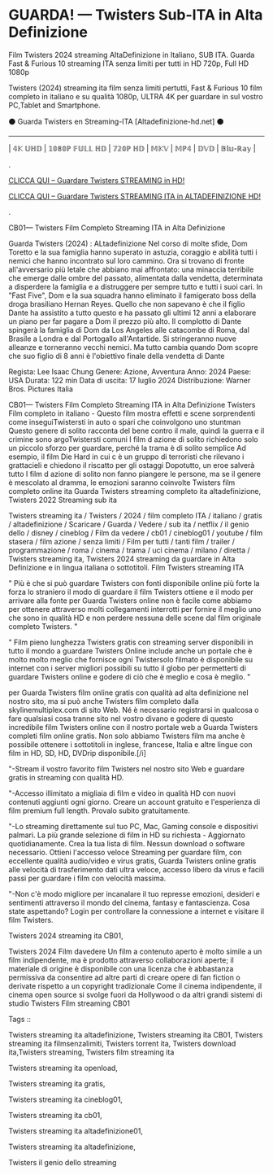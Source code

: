 # GUARDA! — Twisters Sub-ITA in Alta Definizione

Film Twisters 2024 streaming AltaDefinizione in Italiano, SUB ITA. Guarda Fast & Furious 10 streaming ITA senza limiti per tutti in HD 720p, Full HD 1080p

Twisters (2024) streaming ita film senza limiti pertutti, Fast & Furious 10 film completo in italiano e su qualità 1080p, ULTRA 4K per guardare in sul vostro PC,Tablet and Smartphone.


⚫ Guarda Twisters en Streaming-ITA [Altadefinizione-hd.net] ⚫
______________________________________________________________

| 𝟜𝕂 𝕌ℍ𝔻 | 𝟙𝟘𝟠𝟘ℙ 𝔽𝕌𝕃𝕃 ℍ𝔻 | 𝟟𝟚𝟘ℙ ℍ𝔻 | 𝕄𝕂𝕍 | 𝕄ℙ𝟜 | 𝔻𝕍𝔻 | 𝔹𝕝𝕦-ℝ𝕒𝕪 |

.

[CLICCA QUI –  Guardare Twisters STREAMING in HD!](https://t.co/07ImPeVTBQ)


[CLICCA QUI –  Guardare Twisters STREAMING ITA in ALTADEFINIZIONE HD!](https://t.co/07ImPeVTBQ)

.

CB01— Twisters Film Completo Streaming ITA in Alta Definizione

Guarda Twisters (2024) : ALtadefinizione Nel corso di molte sfide, Dom Toretto e la sua famiglia hanno superato in astuzia, coraggio e abilità tutti i nemici che hanno incontrato sul loro cammino. Ora si trovano di fronte all'avversario più letale che abbiano mai affrontato: una minaccia terribile che emerge dalle ombre del passato, alimentata dalla vendetta, determinata a disperdere la famiglia e a distruggere per sempre tutto e tutti i suoi cari. In "Fast Five", Dom e la sua squadra hanno eliminato il famigerato boss della droga brasiliano Hernan Reyes. Quello che non sapevano è che il figlio Dante ha assistito a tutto questo e ha passato gli ultimi 12 anni a elaborare un piano per far pagare a Dom il prezzo più alto. Il complotto di Dante spingerà la famiglia di Dom da Los Angeles alle catacombe di Roma, dal Brasile a Londra e dal Portogallo all'Antartide. Si stringeranno nuove alleanze e torneranno vecchi nemici. Ma tutto cambia quando Dom scopre che suo figlio di 8 anni è l'obiettivo finale della vendetta di Dante

Regista: Lee Isaac Chung
Genere: Azione, Avventura
Anno: 2024
Paese: USA
Durata: 122 min
Data di uscita: 17 luglio 2024
Distribuzione: Warner Bros. Pictures Italia

CB01— Twisters Film Completo Streaming ITA in Alta Definizione Twisters Film completo in italiano - Questo film mostra effetti e scene sorprendenti come inseguiTwistersti in auto o spari che coinvolgono uno stuntman Questo genere di solito racconta del bene contro il male, quindi la guerra e il crimine sono argoTwistersti comuni I film d azione di solito richiedono solo un piccolo sforzo per guardare, perché la trama è di solito semplice Ad esempio, il film Die Hard in cui c è un gruppo di terroristi che rilevano i grattacieli e chiedono il riscatto per gli ostaggi Dopotutto, un eroe salverà tutto I film d azione di solito non fanno piangere le persone, ma se il genere è mescolato al dramma, le emozioni saranno coinvolte Twisters film completo online ita Guarda Twisters streaming completo ita altadefinizione, Twisters 2022 Streaming sub ita


Twisters streaming ita / Twisters / 2024 / film completo ITA / italiano / gratis / altadefinizione / Scaricare / Guarda / Vedere / sub ita / netflix / il genio dello / disney / cineblog / Film da vedere / cb01 / cineblog01 / youtube / film stasera / film azione / senza limiti / Film per tutti / tanti film / trailer / programmazione / roma / cinema / trama / uci cinema / milano / diretta / Twisters streaming ita, Twisters 2024 streaming da guardare in Alta Definizione e in lingua italiana o sottotitoli. Film Twisters streaming ITA


" Più è che si può guardare Twisters con fonti disponibile online più forte la forza lo straniero il modo di guardare il film Twisters ottiene e il modo per arrivare alla fonte per Guarda Twisters online non è facile come abbiamo per ottenere attraverso molti collegamenti interrotti per fornire il meglio uno che sono in qualità HD e non perdere nessuna delle scene dal film originale completo Twisters. "


" Film pieno lunghezza Twisters gratis con streaming server disponibili in tutto il mondo a guardare Twisters Online include anche un portale che è molto molto meglio che fornisce ogni Twistersolo filmato è disponibile su internet con i server migliori possibili su tutto il globo per permetterti di guardare Twisters online e godere di ciò che è meglio e cosa è meglio. "

per Guarda Twisters film online gratis con qualità ad alta definizione nel nostro sito, ma si può anche Twisters film completo dalla skylinemultiplex.com di sito Web. Né è necessario registrarsi in qualcosa o fare qualsiasi cosa tranne sito nel vostro divano e godere di questo incredibile film Twisters online con il nostro portale web a Guarda Twisters completi film online gratis. Non solo abbiamo Twisters film ma anche è possibile ottenere i sottotitoli in inglese, francese, Italia e altre lingue con film in HD, SD, HD, DVDrip disponibile.[/i]

"-Stream il vostro favorito film Twisters nel nostro sito Web e guardare gratis in streaming con qualità HD.

"-Accesso illimitato a migliaia di film e video in qualità HD con nuovi contenuti aggiunti ogni giorno. Creare un account gratuito e l'esperienza di film premium full length. Provalo subito gratuitamente.

"-Lo streaming direttamente sul tuo PC, Mac, Gaming console e dispositivi palmari. La più grande selezione di film in HD su richiesta - Aggiornato quotidianamente. Crea la tua lista di film. Nessun download o software necessario. Ottieni l'accesso veloce Streaming per guardare film, con eccellente qualità audio/video e virus gratis, Guarda Twisters online gratis alle velocità di trasferimento dati ultra veloce, accesso libero da virus e facili passi per guardare i film con velocità massima.

"-Non c'è modo migliore per incanalare il tuo represse emozioni, desideri e sentimenti attraverso il mondo del cinema, fantasy e fantascienza. Cosa state aspettando? Login per controllare la connessione a internet e visitare il film Twisters.

Twisters 2024 streaming ita CB01,
 
Twisters 2024 Film davedere Un film a contenuto aperto è molto simile a un film indipendente, ma è prodotto attraverso collaborazioni aperte; il materiale di origine è disponibile con una licenza che è abbastanza permissiva da consentire ad altre parti di creare opere di fan fiction o derivate rispetto a un copyright tradizionale Come il cinema indipendente, il cinema open source si svolge fuori da Hollywood o da altri grandi sistemi di studio Twisters Film streaming CB01

Tags ::

Twisters streaming ita altadefinizione, Twisters streaming ita CB01, Twisters streaming ita filmsenzalimiti, Twisters torrent ita, Twisters download ita,Twisters streaming, Twisters film streaming ita

Twisters streaming ita openload,

Twisters streaming ita gratis,

Twisters streaming ita cineblog01,

Twisters streaming ita cb01,

Twisters streaming ita altadefinizione01,

Twisters streaming ita altadefinizione, 

Twisters il genio dello streaming
